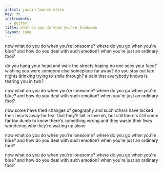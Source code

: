 ```yaml
---
artist: justin townes earle
key: f#
instruments:
  - guitar
title: what do you do when you're lonesome
layout: song
---
```

now what do you do when you're lonesome?
where do you go when you're blue?
and how do you deal with such emotion?
when you're just an ordinary fool?

do you hang your head and walk the streets hoping no one sees your face?
wishing you were someone else someplace far away?
do you stay out late nights drinking trying to smile through?
a pain that everybody knows is tearing you in two?

now what do you do when you're lonesome?
where do you go when you're blue?
and how do you deal with such emotion?
when you're just an ordinary fool?

now some have tried changes of geography and such
others have locked their hearts away for fear that they'll fall in love
oh, but still there's still some far too dumb to know there's something wrong
and they waste their lives wondering why they're waking up alone

now what do you do when you're lonesome?
where do you go when you're blue?
and how do you deal with such emotion?
when you're just an ordinary fool?

now what do you do when you're lonesome?
where do you go when you're blue?
and how do you deal with such emotion?
when you're just an ordinary fool?